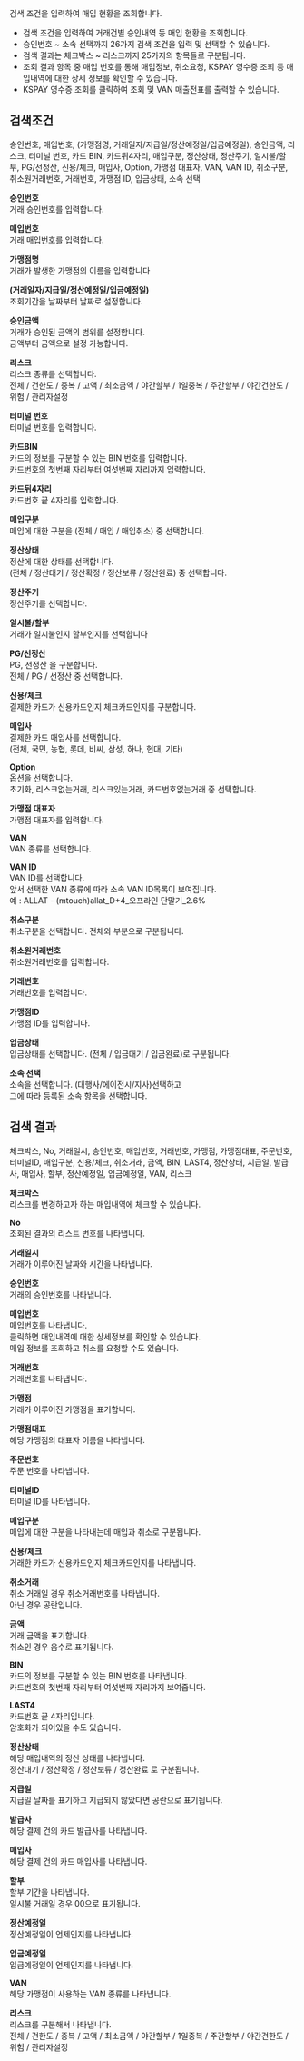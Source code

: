 검색 조건을 입력하여 매입 현황을 조회합니다.

- 검색 조건을 입력하여 거래건별 승인내역 등 매입 현황을 조회합니다.
- 승인번호 ~ 소속 선택까지 26가지 검색 조건을 입력 및 선택할 수 있습니다.
- 검색 결과는 체크박스 ~ 리스크까지 25가지의 항목들로 구분됩니다.
- 조회 결과 항목 중 매입 번호를 통해 매입정보, 취소요청, KSPAY 영수증 조회 등 매입내역에 대한 상세 정보를 확인할 수 있습니다.
- KSPAY 영수증 조회를 클릭하여 조회 및 VAN 매출전표를 출력할 수 있습니다.

## 검색조건
승인번호, 매입번호, (가맹점명, 거래일자/지급일/정산예정일/입금예정일), 승인금액, 리스크, 터미널 번호, 카드 BIN, 카드뒤4자리, 매입구분, 정산상태, 정산주기, 일시불/할부, PG/선정산, 신용/체크, 매입사, Option, 가맹점 대표자, VAN, VAN ID, 취소구분, 취소원거래번호, 거래번호, 가맹점 ID, 입금상태, 소속 선택

**승인번호**
<br>거래 승인번호를 입력합니다.

**매입번호**
<br>거래 매입번호를 입력합니다.

**가맹점명**
<br>거래가 발생한 가맹점의 이름을 입력합니다

**(거래일자/지급일/정산예정일/입금예정일)**
<br>조회기간을 날짜부터 날짜로 설정합니다.

**승인금액**
<br>거래가 승인된 금액의 범위를 설정합니다.
<br>금액부터 금액으로 설정 가능합니다.

**리스크**
<br>리스크 종류를 선택합니다.
<br>전체 / 건한도 / 중복 / 고액 / 최소금액 / 야간할부 / 1일중복 / 주간할부 / 야간건한도 / 위험 / 관리자설정

**터미널 번호**
<br>터미널 번호를 입력합니다.

**카드BIN**
<br>카드의 정보를 구분할 수 있는 BIN 번호를 입력합니다.
<br>카드번호의 첫번째 자리부터 여섯번째 자리까지 입력합니다.


**카드뒤4자리**
<br>카드번호 끝 4자리를 입력합니다.

**매입구분**
<br>매입에 대한 구분을 (전체 / 매입 / 매입취소) 중 선택합니다.

**정산상태**
<br>정산에 대한 상태를 선택합니다.
<br>(전체 / 정산대기 / 정산확정 / 정산보류 / 정산완료) 중 선택합니다.

**정산주기**
<br>정산주기를 선택합니다.

**일시불/할부**
<br>거래가 일시불인지 할부인지를 선택합니다

**PG/선정산**
<br>PG, 선정산 을 구분합니다.
<br>전체 / PG / 선정산 중 선택합니다.

**신용/체크**
<br>결제한 카드가 신용카드인지 체크카드인지를 구분합니다.

**매입사**
<br>결제한 카드 매입사를 선택합니다.
<br>(전체, 국민, 농협, 롯데, 비씨, 삼성, 하나, 현대, 기타)

**Option**
<br>옵션을 선택합니다.
<br>초기화, 리스크없는거래, 리스크있는거래, 카드번호없는거래 중 선택합니다.

**가맹점 대표자**
<br>가맹점 대표자를 입력합니다.

**VAN**
<br>VAN 종류를 선택합니다.

**VAN ID**
<br>VAN ID를 선택합니다.
<br>앞서 선택한 VAN 종류에 따라 소속 VAN ID목록이 보여집니다.
<br>예 : ALLAT - (mtouch)allat_D+4_오프라인 단말기_2.6%

**취소구분**
<br>취소구분을 선택합니다. 전체와 부분으로 구분됩니다.

**취소원거래번호**
<br>취소원거래번호를 입력합니다.

**거래번호**
<br>거래번호를 입력합니다.

**가맹점ID**
<br>가맹점 ID를 입력합니다.

**입금상태**
<br>입금상태를 선택합니다. (전체 / 입금대기 / 입금완료)로 구분됩니다.

**소속 선택**
<br>소속을 선택합니다. (대행사/에이전시/지사)선택하고
<br>그에 따라 등록된 소속 항목을 선택합니다.


## 검색 결과
체크박스, No, 거래일시, 승인번호, 매입번호, 거래번호, 가맹점, 가맹점대표, 주문번호, 터미널ID, 매입구분, 신용/체크, 취소거래, 금액, BIN, LAST4, 정산상태, 지급일, 발급사, 매입사, 할부, 정산예정일, 입금예정일, VAN, 리스크

**체크박스**
<br>리스크를 변경하고자 하는 매입내역에 체크할 수 있습니다.

**No**
<br>조회된 결과의 리스트 번호를 나타냅니다.

**거래일시**
<br>거래가 이루어진 날짜와 시간을 나타냅니다.

**승인번호**
<br>거래의 승인번호를 나타냅니다.

**매입번호**
<br>매입번호를 나타냅니다. 
<br>클릭하면 매입내역에 대한 상세정보를 확인할 수 있습니다. 
<br>매입 정보를 조회하고 취소를 요청할 수도 있습니다.


**거래번호**
<br>거래번호를 나타냅니다.

**가맹점**
<br>거래가 이루어진 가맹점을 표기합니다.

**가맹점대표**
<br>해당 가맹점의 대표자 이름을 나타냅니다.

**주문번호**
<br>주문 번호를 나타냅니다.

**터미널ID**
<br>터미널 ID를 나타냅니다.

**매입구분**
<br>매입에 대한 구분을 나타내는데 매입과 취소로 구분됩니다.

**신용/체크**
<br>거래한 카드가 신용카드인지 체크카드인지를 나타냅니다.

**취소거래**
<br>취소 거래일 경우 취소거래번호를 나타냅니다.
<br>아닌 경우 공란입니다.

**금액**
<br>거래 금액을 표기합니다.
<br>취소인 경우 음수로 표기됩니다.

**BIN**
<br>카드의 정보를 구분할 수 있는 BIN 번호를 나타냅니다.
<br>카드번호의 첫번째 자리부터 여섯번째 자리까지 보여줍니다.

**LAST4**
<br>카드번호 끝 4자리입니다.
<br>암호화가 되어있을 수도 있습니다.

**정산상태**
<br>해당 매입내역의 정산 상태를 나타냅니다.
<br>정산대기 / 정산확정 / 정산보류 / 정산완료 로 구분됩니다.

**지급일**
<br>지급일 날짜를 표기하고 지급되지 않았다면 공란으로 표기됩니다.

**발급사**
<br>해당 결제 건의 카드 발급사를 나타냅니다.

**매입사**
<br>해당 결제 건의 카드 매입사를 나타냅니다.

**할부**
<br>할부 기간을 나타냅니다.
<br>일시불 거래일 경우 00으로 표기됩니다.

**정산예정일**
<br>정산예정일이 언제인지를 나타냅니다.

**입금예정일**
<br>입금예정일이 언제인지를 나타냅니다.

**VAN**
<br>해당 가맹점이 사용하는 VAN 종류를 나타냅니다.

**리스크**
<br>리스크를 구분해서 나타냅니다.
<br>전체 / 건한도 / 중복 / 고액 / 최소금액 / 야간할부 / 1일중복 / 주간할부 / 야간건한도 / 위험 / 관리자설정



